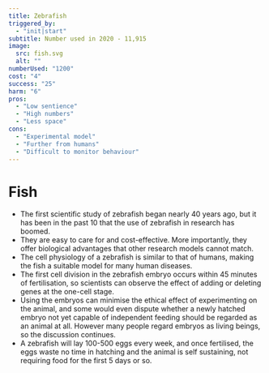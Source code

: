 ```yaml
---
title: Zebrafish
triggered_by:
  - "init|start"
subtitle: Number used in 2020 - 11,915
image:
  src: fish.svg
  alt: ""
numberUsed: "1200"
cost: "4"
success: "25"
harm: "6"
pros:
  - "Low sentience"
  - "High numbers"
  - "Less space"
cons:
  - "Experimental model"
  - "Further from humans"
  - "Difficult to monitor behaviour"
---
```


# Fish

- The first scientific study of zebrafish began nearly 40 years ago, but it has been in the past 10 that the use of zebrafish in research has boomed.
- They are easy to care for and cost-effective. More importantly, they offer biological advantages that other research models cannot match.
- The cell physiology of a zebrafish is similar to that of humans, making the fish a suitable model for many human diseases.
- The first cell division in the zebrafish embryo occurs within 45 minutes of fertilisation, so scientists can observe the effect of adding or deleting genes at the one-cell stage.
- Using the embryos can minimise the ethical effect of experimenting on the animal, and some would even dispute whether a newly hatched embryo not yet capable of independent feeding should be regarded as an animal at all. However many people regard embryos as living beings, so the discussion continues.
- A zebrafish will lay 100-500 eggs every week, and once fertilised, the eggs waste no time in hatching and the animal is self sustaining, not requiring food for the first 5 days or so.
